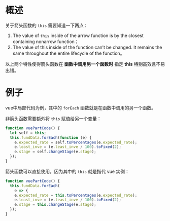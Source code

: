 # 概述

关于箭头函数的 `this` 需要知道一下两点：  

1. The value of `this` inside of the arrow function is by the closest containing nonarrow function；
2. The value of this inside of the function can’t be changed. It remains the same throughout the entire lifecycle of the function。   

以上两个特性使得箭头函数在 **函数中调用另一个函数时** 指定 **this** 特别高效且不易出错。   

# 例子

vue中局部代码为例，其中的 `forEach` 函数就是在函数中调用的另一个函数。   

非箭头函数需要额外将 `this` 赋值给另一个变量：

```js
function vuePartCode() {
  let self = this;
  this.fundData.forEach(function (e) {
    e.expected_rate = self.toPercentages(e.expected_rate);
    e.least_inve = (e.least_inve / 100).toFixed(2);
    e.stage = self.changeStage(e.stage);
  });
}
```

箭头函数可以直接使用，因为其中的 `this` 就是指代 vue 实例：

```js
function vuePartCode() {
  this.fundData.forEach(
    e => {
    e.expected_rate = this.toPercentages(e.expected_rate);
    e.least_inve = (e.least_inve / 100).toFixed(2);
    e.stage = this.changeStage(e.stage);
  });
}
```